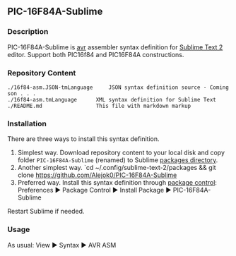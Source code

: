 ## PIC-16F84A-Sublime ##

### Description ###

PIC-16F84A-Sublime is [avr](http://atmel.com/) assembler syntax definition for [Sublime Text 2](http://www.sublimetext.com/) editor. Support both PIC16f84 and PIC16F84A constructions.

### Repository Content ###

    ./16f84-asm.JSON-tmLanguage 	JSON syntax definition source - Coming son . . .
    ./16f84-asm.tmLanguage 	   	XML syntax definition for Sublime Text
    ./README.md 				This file with markdown markup

### Installation ###

There are three ways to install this syntax definition.
   
1. Simplest way. Download repository content to your local disk and copy folder `PIC-16F84A-Sublime` (renamed) to Sublime [packages directory](http://sublimetext.info/docs/en/basic_concepts.html#the-packages-directory).
2. Another simplest way. `cd ~/.config/sublime-text-2/packages && git clone https://github.com/Alejok0/PIC-16F84A-Sublime
3. Preferred way. Install this syntax definition through [package control](http://wbond.net/sublime_packages/package_control): Preferences &#9658; Package Control &#9658; Install Package &#9658; PIC-16F84A-Sublime

Restart Sublime if needed.

### Usage ###
As usual: View &#9658; Syntax &#9658; AVR ASM